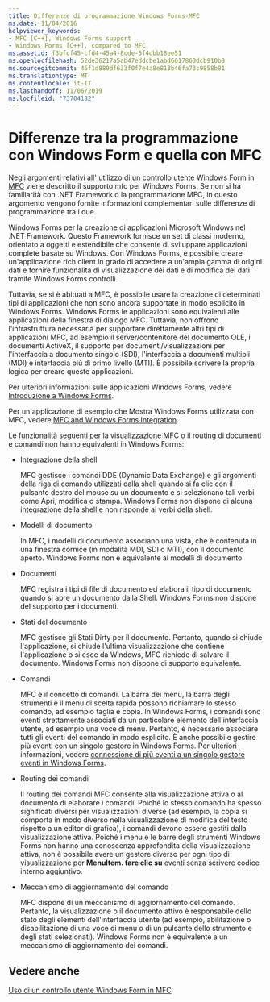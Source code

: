 ```yaml
---
title: Differenze di programmazione Windows Forms-MFC
ms.date: 11/04/2016
helpviewer_keywords:
- MFC [C++], Windows Forms support
- Windows Forms [C++], compared to MFC
ms.assetid: f3bfcf45-cfd4-45a4-8cde-5f4dbb18ee51
ms.openlocfilehash: 52de36217a5ab47eddcbe1abd6617860dcb910b8
ms.sourcegitcommit: 45f1d889df633f0f7e4a8e813b46fa73c9858b81
ms.translationtype: MT
ms.contentlocale: it-IT
ms.lasthandoff: 11/06/2019
ms.locfileid: "73704182"
---
```

# <a name="windows-formsmfc-programming-differences"></a>Differenze tra la programmazione con Windows Form e quella con MFC

Negli argomenti relativi all' [utilizzo di un controllo utente Windows Form in MFC](../dotnet/using-a-windows-form-user-control-in-mfc.md) viene descritto il supporto mfc per Windows Forms. Se non si ha familiarità con .NET Framework o la programmazione MFC, in questo argomento vengono fornite informazioni complementari sulle differenze di programmazione tra i due.

Windows Forms per la creazione di applicazioni Microsoft Windows nel .NET Framework. Questo Framework fornisce un set di classi moderno, orientato a oggetti e estendibile che consente di sviluppare applicazioni complete basate su Windows. Con Windows Forms, è possibile creare un'applicazione rich client in grado di accedere a un'ampia gamma di origini dati e fornire funzionalità di visualizzazione dei dati e di modifica dei dati tramite Windows Forms controlli.

Tuttavia, se si è abituati a MFC, è possibile usare la creazione di determinati tipi di applicazioni che non sono ancora supportate in modo esplicito in Windows Forms. Windows Forms le applicazioni sono equivalenti alle applicazioni della finestra di dialogo MFC. Tuttavia, non offrono l'infrastruttura necessaria per supportare direttamente altri tipi di applicazioni MFC, ad esempio il server/contenitore del documento OLE, i documenti ActiveX, il supporto per documenti/visualizzazioni per l'interfaccia a documento singolo (SDI), l'interfaccia a documenti multipli (MDI) e interfaccia più di primo livello (MTI). È possibile scrivere la propria logica per creare queste applicazioni.

Per ulteriori informazioni sulle applicazioni Windows Forms, vedere [Introduzione a Windows Forms](/dotnet/framework/winforms/windows-forms-overview).

Per un'applicazione di esempio che Mostra Windows Forms utilizzata con MFC, vedere [MFC and Windows Forms Integration](https://www.microsoft.com/en-us/download/details.aspx?id=2113).

Le funzionalità seguenti per la visualizzazione MFC o il routing di documenti e comandi non hanno equivalenti in Windows Forms:

- Integrazione della shell

   MFC gestisce i comandi DDE (Dynamic Data Exchange) e gli argomenti della riga di comando utilizzati dalla shell quando si fa clic con il pulsante destro del mouse su un documento e si selezionano tali verbi come Apri, modifica o stampa. Windows Forms non dispone di alcuna integrazione della shell e non risponde ai verbi della shell.

- Modelli di documento

   In MFC, i modelli di documento associano una vista, che è contenuta in una finestra cornice (in modalità MDI, SDI o MTI), con il documento aperto. Windows Forms non è equivalente ai modelli di documento.

- Documenti

   MFC registra i tipi di file di documento ed elabora il tipo di documento quando si apre un documento dalla Shell. Windows Forms non dispone del supporto per i documenti.

- Stati del documento

   MFC gestisce gli Stati Dirty per il documento. Pertanto, quando si chiude l'applicazione, si chiude l'ultima visualizzazione che contiene l'applicazione o si esce da Windows, MFC richiede di salvare il documento. Windows Forms non dispone di supporto equivalente.

- Comandi

   MFC è il concetto di comandi. La barra dei menu, la barra degli strumenti e il menu di scelta rapida possono richiamare lo stesso comando, ad esempio taglia e copia. In Windows Forms, i comandi sono eventi strettamente associati da un particolare elemento dell'interfaccia utente, ad esempio una voce di menu. Pertanto, è necessario associare tutti gli eventi del comando in modo esplicito. È anche possibile gestire più eventi con un singolo gestore in Windows Forms. Per ulteriori informazioni, vedere [connessione di più eventi a un singolo gestore eventi in Windows Forms](/dotnet/framework/winforms/how-to-connect-multiple-events-to-a-single-event-handler-in-windows-forms).

- Routing dei comandi

   Il routing dei comandi MFC consente alla visualizzazione attiva o al documento di elaborare i comandi. Poiché lo stesso comando ha spesso significati diversi per visualizzazioni diverse (ad esempio, la copia si comporta in modo diverso nella visualizzazione di modifica del testo rispetto a un editor di grafica), i comandi devono essere gestiti dalla visualizzazione attiva. Poiché i menu e le barre degli strumenti Windows Forms non hanno una conoscenza approfondita della visualizzazione attiva, non è possibile avere un gestore diverso per ogni tipo di visualizzazione per **MenuItem. fare clic su** eventi senza scrivere codice interno aggiuntivo.

- Meccanismo di aggiornamento del comando

   MFC dispone di un meccanismo di aggiornamento del comando. Pertanto, la visualizzazione o il documento attivo è responsabile dello stato degli elementi dell'interfaccia utente (ad esempio, abilitazione o disabilitazione di una voce di menu o di un pulsante dello strumento e degli stati selezionati). Windows Forms non è equivalente a un meccanismo di aggiornamento dei comandi.

## <a name="see-also"></a>Vedere anche

[Uso di un controllo utente Windows Form in MFC](../dotnet/using-a-windows-form-user-control-in-mfc.md)
